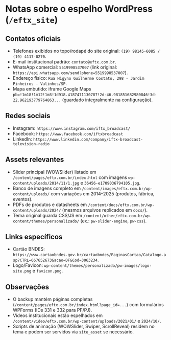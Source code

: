 # Notas sobre o espelho WordPress (`/eftx_site`)

## Contatos oficiais
- Telefones exibidos no topo/rodapé do site original: `(19) 98145-6085 / (19) 4117-0270`.
- E-mail institucional padrão: `contato@eftx.com.br`.
- WhatsApp comercial: `5519998537007` (link original: `https://api.whatsapp.com/send?phone=5519998537007`).
- Endereço físico: `Rua Higyno Guilherme Costato, 298 - Jardim Pinheiros - Valinhos/SP`.
- Mapa embutido: iframe Google Maps `pb=!1m18!1m12!1m3!1d918.4187471130787!2d-46.981851682980846!3d-22.962193779764863...` (guardado integralmente na configuração).

## Redes sociais
- Instagram: `https://www.instagram.com/iftx_broadcast/`
- Facebook: `https://www.facebook.com/iftxbroadcast`
- LinkedIn: `https://www.linkedin.com/company/iftx-broadcast-television-radio`

## Assets relevantes
- Slider principal (WOWSlider) listado em `/content/pages/eftx.com.br/index.html` com imagens `wp-content/uploads/2014/11/1.jpg` e `36456-e1709036794105.jpg`.
- Banco de imagens completo em `/content/images/eftx.com.br/wp-content/uploads/` com variações em 2014–2025 (produtos, fábrica, eventos).
- PDFs de produtos e datasheets em `/content/docs/eftx.com.br/wp-content/uploads/2024/` (mesmos arquivos replicados em `docs/`).
- Tema original guarda CSS/JS em `/content/other/eftx.com.br/wp-content/themes/personalizado/` (ex.: `pw-slider-engine`, `pw-css`).

## Links específicos
- Cartão BNDES: `https://www.cartaobndes.gov.br/cartaobndes/PaginasCartao/Catalogo.asp?CTRL=667652673&acao=DF&Cod=3063234`.
- Logo/Favicon: `wp-content/themes/personalizado/pw-images/logo-site.png` e `favicon.png`.

## Observações
- O backup mantém páginas completas (`/content/pages/eftx.com.br/index.html?page_id=...`) com formulários WPForms (IDs 331 e 332 para PF/PJ).
- Vídeos institucionais estão espelhados em `/content/video/eftx.com.br/wp-content/uploads/2021/01/` e `2024/10/`.
- Scripts de animação (WOWSlider, Swiper, ScrollReveal) residem no tema e podem ser servidos via `site_asset` se necessário.
